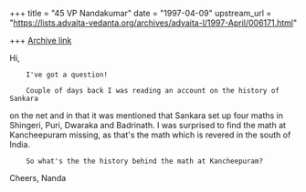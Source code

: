 +++
title = "45 VP Nandakumar"
date = "1997-04-09"
upstream_url = "https://lists.advaita-vedanta.org/archives/advaita-l/1997-April/006171.html"

+++
[Archive link](https://lists.advaita-vedanta.org/archives/advaita-l/1997-April/006171.html)

Hi,

        I've got a question!

        Couple of days back I was reading an account on the history of Sankara
on the net and in that it was mentioned that Sankara set up four maths in
Shingeri, Puri, Dwaraka and Badrinath. I was surprised to find the math at
Kancheepuram missing, as that's the math which is revered in the south of India.

        So what's the the history behind the math at Kancheepuram?

Cheers,
Nanda


